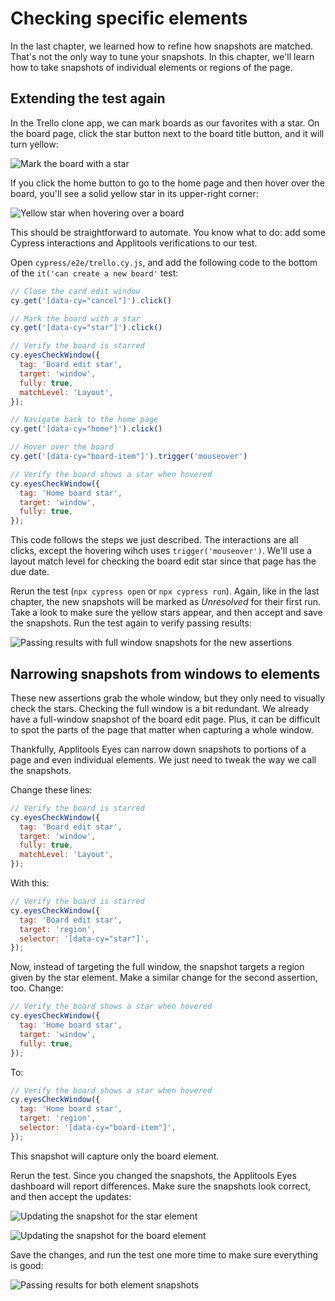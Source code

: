 # Checking specific elements

In the last chapter, we learned how to refine how snapshots are matched.
That's not the only way to tune your snapshots.
In this chapter, we'll learn how to take snapshots of individual elements or regions of the page.

## Extending the test again

In the Trello clone app, we can mark boards as our favorites with a star.
On the board page, click the star button next to the board title button, and it will turn yellow:

![Mark the board with a star](images/chapter6/star-a-board.png)

If you click the home button to go to the home page and then hover over the board,
you'll see a solid yellow star in its upper-right corner:

![Yellow star when hovering over a board](images/chapter6/hover-star.png)

This should be straightforward to automate.
You know what to do: add some Cypress interactions and Applitools verifications to our test.

Open `cypress/e2e/trello.cy.js`,
and add the following code to the bottom of the `it('can create a new board'` test:

```javascript
// Close the card edit window
cy.get('[data-cy="cancel"]').click()

// Mark the board with a star
cy.get('[data-cy="star"]').click()

// Verify the board is starred
cy.eyesCheckWindow({
  tag: 'Board edit star',
  target: 'window',
  fully: true,
  matchLevel: 'Layout',
});

// Navigate back to the home page
cy.get('[data-cy="home"]').click()

// Hover over the board
cy.get('[data-cy="board-item"]').trigger('mouseover')

// Verify the board shows a star when hovered
cy.eyesCheckWindow({
  tag: 'Home board star',
  target: 'window',
  fully: true,
});
```

This code follows the steps we just described.
The interactions are all clicks,
except the hovering wihch uses `trigger('mouseover')`.
We'll use a layout match level for checking the board edit star since that page has the due date.

Rerun the test (`npx cypress open` or `npx cypress run`).
Again, like in the last chapter, the new snapshots will be marked as *Unresolved* for their first run.
Take a look to make sure the yellow stars appear, and then accept and save the snapshots.
Run the test again to verify passing results:

![Passing results with full window snapshots for the new assertions](images/chapter6/full-window-snapshots.png)


## Narrowing snapshots from windows to elements

These new assertions grab the whole window,
but they only need to visually check the stars.
Checking the full window is a bit redundant.
We already have a full-window snapshot of the board edit page.
Plus, it can be difficult to spot the parts of the page that matter when capturing a whole window.

Thankfully, Applitools Eyes can narrow down snapshots to portions of a page and even individual elements.
We just need to tweak the way we call the snapshots.

Change these lines:

```javascript
// Verify the board is starred
cy.eyesCheckWindow({
  tag: 'Board edit star',
  target: 'window',
  fully: true,
  matchLevel: 'Layout',
});
```

With this:

```javascript
// Verify the board is starred
cy.eyesCheckWindow({
  tag: 'Board edit star',
  target: 'region',
  selector: '[data-cy="star"]',
});
```

Now, instead of targeting the full window, the snapshot targets a region given by the star element.
Make a similar change for the second assertion, too.
Change:

```javascript
// Verify the board shows a star when hovered
cy.eyesCheckWindow({
  tag: 'Home board star',
  target: 'window',
  fully: true,
});
```

To:

```javascript
// Verify the board shows a star when hovered
cy.eyesCheckWindow({
  tag: 'Home board star',
  target: 'region',
  selector: '[data-cy="board-item"]',
});
```

This snapshot will capture only the board element.

Rerun the test.
Since you changed the snapshots, the Applitools Eyes dashboard will report differences.
Make sure the snapshots look correct, and then accept the updates:

![Updating the snapshot for the star element](images/chapter6/only-the-star-diff.png)

![Updating the snapshot for the board element](images/chapter6/only-the-board-diff.png)

Save the changes, and run the test one more time to make sure everything is good:

![Passing results for both element snapshots](images/chapter6/both-element-snapshots.png)

